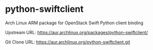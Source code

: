 # python-swiftclient
Arch Linux ARM package for OpenStack Swift Python client binding

Upstream URL: 	https://aur.archlinux.org/packages/python-swiftclient/

Git Clone URL: 	https://aur.archlinux.org/python-swiftclient.git

